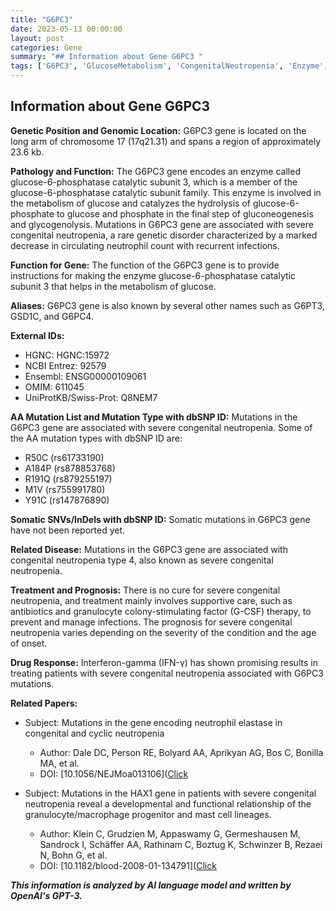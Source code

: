 ```yaml
---
title: "G6PC3"
date: 2023-05-13 00:00:00
layout: post
categories: Gene
summary: "## Information about Gene G6PC3 "
tags: ['G6PC3', 'GlucoseMetabolism', 'CongenitalNeutropenia', 'Enzyme', 'Mutation', 'Treatment', 'Prognosis', 'IFN-γ']
---
```


## Information about Gene G6PC3 

**Genetic Position and Genomic Location:** G6PC3 gene is located on the long arm of chromosome 17 (17q21.31) and spans a region of approximately 23.6 kb.

**Pathology and Function:** The G6PC3 gene encodes an enzyme called glucose-6-phosphatase catalytic subunit 3, which is a member of the glucose-6-phosphatase catalytic subunit family. This enzyme is involved in the metabolism of glucose and catalyzes the hydrolysis of glucose-6-phosphate to glucose and phosphate in the final step of gluconeogenesis and glycogenolysis. Mutations in G6PC3 gene are associated with severe congenital neutropenia, a rare genetic disorder characterized by a marked decrease in circulating neutrophil count with recurrent infections.

**Function for Gene:** The function of the G6PC3 gene is to provide instructions for making the enzyme glucose-6-phosphatase catalytic subunit 3 that helps in the metabolism of glucose.

**Aliases:** G6PC3 gene is also known by several other names such as G6PT3, GSD1C, and G6PC4.

**External IDs:** 
- HGNC: HGNC:15972
- NCBI Entrez: 92579 
- Ensembl: ENSG00000109061
- OMIM: 611045
- UniProtKB/Swiss-Prot: Q8NEM7

**AA Mutation List and Mutation Type with dbSNP ID:** Mutations in the G6PC3 gene are associated with severe congenital neutropenia. Some of the AA mutation types with dbSNP ID are:
- R50C (rs61733190)
- A184P (rs878853768)
- R191Q (rs879255197)
- M1V (rs755991780)
- Y91C (rs147876890)

**Somatic SNVs/InDels with dbSNP ID:** Somatic mutations in G6PC3 gene have not been reported yet.

**Related Disease:** Mutations in the G6PC3 gene are associated with congenital neutropenia type 4, also known as severe congenital neutropenia.

**Treatment and Prognosis:** There is no cure for severe congenital neutropenia, and treatment mainly involves supportive care, such as antibiotics and granulocyte colony-stimulating factor (G-CSF) therapy, to prevent and manage infections. The prognosis for severe congenital neutropenia varies depending on the severity of the condition and the age of onset.

**Drug Response:** Interferon-gamma (IFN-γ) has shown promising results in treating patients with severe congenital neutropenia associated with G6PC3 mutations.

**Related Papers:**
- Subject: Mutations in the gene encoding neutrophil elastase in congenital and cyclic neutropenia
  - Author: Dale DC, Person RE, Bolyard AA, Aprikyan AG, Bos C, Bonilla MA, et al.
  - DOI: [10.1056/NEJMoa013106]([Click](https://doi.org/10.1056/NEJMoa013106)

- Subject: Mutations in the HAX1 gene in patients with severe congenital neutropenia reveal a developmental and functional relationship of the granulocyte/macrophage progenitor and mast cell lineages.
  - Author: Klein C, Grudzien M, Appaswamy G, Germeshausen M, Sandrock I, Schäffer AA, Rathinam C, Boztug K, Schwinzer B, Rezaei N, Bohn G, et al.
  - DOI: [10.1182/blood-2008-01-134791]([Click](https://doi.org/10.1182/blood-2008-01-134791)

**_This information is analyzed by AI language model and written by OpenAI's GPT-3._**